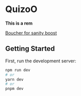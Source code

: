 
# QuizoO
**This is a rem**

[Boucher for sanity boost ](https://www.sanity.io/sonny)
## Getting Started

First, run the development server:

```bash
npm run dev
# or
yarn dev
# or
pnpm dev
```

